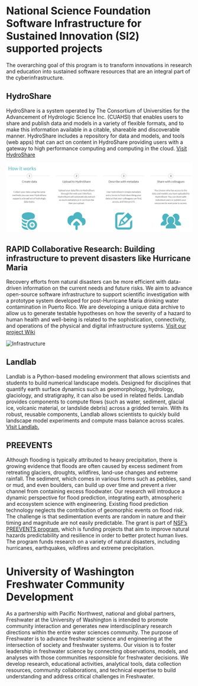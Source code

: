 # National Science Foundation Software Infrastructure for Sustained Innovation (SI2) supported projects
The overarching goal of this program is to transform innovations in research and education into sustained software resources that are an integral part of the cyberinfrastructure.

## HydroShare
HydroShare is a system operated by The Consortium of Universities for the Advancement of Hydrologic Science Inc. (CUAHSI) that enables users to share and publish data and models in a variety of flexible formats, and to make this information available in a citable, shareable and discoverable manner.  HydroShare includes a repository for data and models, and tools (web apps) that can act on content in HydroShare providing users with a gateway to high performance computing and computing in the cloud. [Visit HydroShare](https://www.hydroshare.org)

![HydroShare Functions](https://github.com/ChristinaB/Earth-Data-Provenance-Workshop/blob/master/Images/HydroShare_Howitworks.JPG)

## RAPID Collaborative Research: Building infrastructure to prevent disasters like Hurricane Maria
Recovery efforts from natural disasters can be more efficient with data-driven information on the current needs and future risks. We aim to advance open-source software infrastructure to support scientific investigation with a prototype system developed for post-Hurricane Maria drinking water contamination in Puerto Rico.  We are developing a unique data archive to allow us to generate testable hypotheses on how the severity of a hazard to human health and well-being is related to the sophistication, connectivity, and operations of the physical and digital infrastructure systems.  [Visit our project Wiki](https://github.com/hydroshare/PuertoRicoWaterStudies/wiki)

![Infrastructure](https://www.hydroshare.org/django_irods/download/0c9d72302aec43d3afc4d18637670947/data/contents/AGUPosterDiagram.JPG)

## Landlab
Landlab is a Python-based modeling environment that allows scientists and students to build numerical landscape models. Designed for disciplines that quantify earth surface dynamics such as geomorphology, hydrology, glaciology, and stratigraphy, it can also be used in related fields.  Landlab provides components to compute flows (such as water, sediment, glacial ice, volcanic material, or landslide debris) across a gridded terrain. With its robust, reusable components, Landlab allows scientists to quickly build landscape model experiments and compute mass balance across scales. [VIsit Landlab.](http://landlab.github.io/#/)

## PREEVENTS  
Although flooding is typically attributed to heavy precipitation, there is growing evidence that floods are often caused by excess sediment from retreating glaciers, droughts, wildfires, land-use changes and extreme rainfall. The sediment, which comes in various forms such as pebbles, sand or mud, and even boulders, can build up over time and prevent a river channel from containing excess floodwater.  Our research will introduce a dynamic perspective for flood prediction, integrating earth, atmospheric and ecosystem science with engineering. Existing flood prediction technology neglects the contribution of geomorphic events on flood risk. The challenge is that sedimentation events are random in nature and their timing and magnitude are not easily predictable. The grant is part of [NSF’s PREEVENTS program](https://www.nsf.gov/news/news_summ.jsp?cntn_id=242941), which is funding projects that aim to improve natural hazards predictability and resilience in order to better protect human lives. The program funds research on a variety of natural disasters, including hurricanes, earthquakes, wildfires and extreme precipitation. 

# University of Washington Freshwater Community Development
As a partnership with Pacific Northwest, national and global partners, Freshwater at the University of Washington is intended to promote community interaction and generates new interdisciplinary research directions within the entire water sciences community.  The purpose of Freshwater is to advance freshwater science and engineering at the intersection of society and freshwater systems. Our vision is to foster leadership in freshwater science by connecting observations, models, and analyses with those communities responsible for freshwater decisions.  We develop research, educational activities, analytical tools, data collection resources, community collaborations, and technical expertise to build understanding and address critical challenges in Freshwater.
